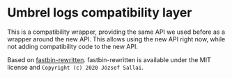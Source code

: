 # Umbrel logs compatibility layer

This is a compatibility wrapper, providing the same API we used before as a wrapper around the new API.
This allows using the new API right now, while not adding compatibility code to the new API.

Based on [fastbin-rewritten](https://github.com/jozsefsallai/fastbin-rewritten).
fastbin-rewritten is available under the MIT license and `Copyright (c) 2020 József Sallai`.
